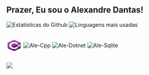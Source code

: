 ## Prazer, Eu sou o Alexandre Dantas!

![Estatísticas do Github](https://github-readme-stats.vercel.app/api?username=AlexandreDantasz&show_icons=true&theme=dark)
![Linguagens mais usadas](https://github-readme-stats.vercel.app/api/top-langs/?username=AlexandreDantasz&layout=compact&theme=dark&size_weight=0.5&count_weight=0.5&hide=C)

<div style="display: inline_block"><br>
  <img align="center" alt="Ale-Csharp" height="30" width="40" src="https://raw.githubusercontent.com/devicons/devicon/master/icons/csharp/csharp-original.svg"/>
  <img align="center" alt="Ale-Cpp" height="30" width="40" src="https://cdn.jsdelivr.net/gh/devicons/devicon/icons/cplusplus/cplusplus-original.svg"/>
  <img align="center" alt="Ale-Dotnet" height="30" width="40" src="https://cdn.jsdelivr.net/gh/devicons/devicon/icons/dot-net/dot-net-plain-wordmark.svg"/>
  <img align="center" alt="Ale-Sqlite" height="30" width="40" src="https://cdn.jsdelivr.net/gh/devicons/devicon/icons/sqlite/sqlite-original.svg"/>      
</div>

##

<a href="https://www.linkedin.com/in/alexandre-dantas-5678ba234/" target="_blank"><img src="https://img.shields.io/badge/-LinkedIn-%230077B5?style=for-the-badge&logo=linkedin&logoColor=white" target="_blank"></a>
